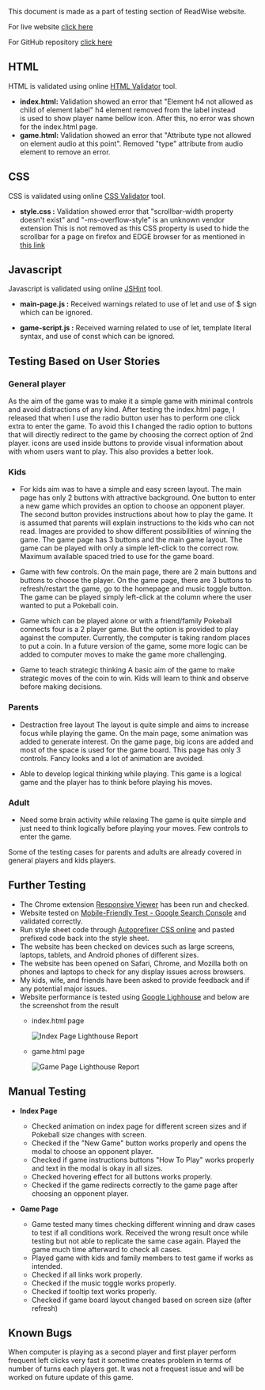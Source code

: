 This document is made as a part of testing section of ReadWise website.

For live website [click here](https://read-wise.herokuapp.com/)

For GitHub repository [click here](https://github.com/rajendradanve/readwise)

## **HTML**
HTML is validated using online [HTML Validator](https://validator.w3.org/) tool.

-   **index.html:** Validation showed an error that "Element h4 not allowed as child of element label"
    h4 element removed from the label instead <br> is used to show player name bellow icon.
    After this, no error was shown for the index.html page.
-   **game.html:** Validation showed an error that "Attribute type not allowed on element audio at this point".
    Removed "type" attribute from audio element to remove an error.


## **CSS**
CSS is validated using online [CSS Validator](https://validator.w3.org/) tool.
-   **style.css :** Validation showed error that "scrollbar-width property doesn't exist" and "-ms-overflow-style" is an unknown vendor extension
    This is not removed as this CSS property is used to hide the scrollbar for a page on firefox and EDGE browser for as mentioned in [this link](https://www.w3schools.com/howto/howto_css_hide_scrollbars.asp)

## **Javascript**
Javascript is validated using online [JSHint](https://jshint.com/) tool.
-   **main-page.js :** Received warnings related to use of let and use of $ sign which can be ignored.

-   **game-script.js :** Received warning related to use of let, template literal syntax, and use of const which can be ignored.


## **Testing Based on User Stories**

### **General player**
As the aim of the game was to make it a simple game with minimal controls and avoid distractions of any kind. 
After testing the index.html page, I released that when I use the radio button user has to perform one click extra to enter the game.
To avoid this I changed the radio option to buttons that will directly redirect to the game by choosing the correct option of 2nd player.
icons are used inside buttons to provide visual information about with whom users want to play. This also provides a better look.

### **Kids**
- For kids aim was to have a simple and easy screen layout.
  The main page has only 2 buttons with attractive background. One button to enter a new game which provides an option to choose an opponent player. 
  The second button provides instructions about how to play the game. It is assumed that parents will explain instructions to the kids who can not read.
  Images are provided to show different possibilities of winning the game.
  The game page has 3 buttons and the main game layout. The game can be played with only a simple left-click to the correct row. 
  Maximum available spaced tried to use for the game board. 

-   Game with few controls.
    On the main page, there are 2 main buttons and buttons to choose the player. 
    On the game page, there are 3 buttons to refresh/restart the game, go to the homepage and music toggle button. 
    The game can be played simply left-click at the column where the user wanted to put a Pokeball coin.

-   Game which can be played alone or with a friend/family
    Pokeball connects four is a 2 player game. But the option is provided to play against the computer. 
    Currently, the computer is taking random places to put a coin. In a future version of the game, some more logic can be added to computer moves to make the game more challenging.

-   Game to teach strategic thinking
    A basic aim of the game to make strategic moves of the coin to win. Kids will learn to think and observe before making decisions.
    
### **Parents**
-   Destraction free layout
    The layout is quite simple and aims to increase focus while playing the game. On the main page, some animation was added to generate interest. 
    On the game page, big icons are added and most of the space is used for the game board. This page has only 3 controls. 
    Fancy looks and a lot of animation are avoided. 

-   Able to develop logical thinking while playing.
    This game is a logical game and the player has to think before playing his moves. 

### **Adult**
-   Need some brain activity while relaxing
    The game is quite simple and just need to think logically before playing your moves.
    Few controls to enter the game.

Some of the testing cases for parents and adults are already covered in general players and kids players.

## **Further Testing**
*   The Chrome extension [Responsive Viewer](https://chrome.google.com/webstore/detail/responsive-viewer/inmopeiepgfljkpkidclfgbgbmfcennb?hl=en) has been run and checked.
*   Website tested on [Mobile-Friendly Test - Google Search Console](https://search.google.com/test/mobile-friendly) and validated correctly.
*   Run style sheet code through [Autoprefixer CSS online](http://autoprefixer.github.io/) and pasted prefixed code back into the style sheet.
*   The website has been checked on devices such as large screens, laptops, tablets, and Android phones of different sizes.
*   The website has been opened on Safari, Chrome, and Mozilla both on phones and laptops to check for any display issues across browsers.
*   My kids, wife, and friends have been asked to provide feedback and if any potential major issues.
*   Website performance is tested using [Google Lighhouse](https://developers.google.com/web/tools/lighthouse) and below are the screenshot from the result
    *   index.html page

        ![Index Page Lighthouse Report](./assets/images/lighthouse-index.png)

    *   game.html page

        ![Game Page Lighthouse Report](./assets/images/lighthouse-game.png)
        
## **Manual Testing**
*   **Index Page**
    *   Checked animation on index page for different screen sizes and if Pokeball size changes with screen. 
    *   Checked if the "New Game" button works properly and opens the modal to choose an opponent player. 
    *   Checked if game instructions buttons "How To Play" works properly and text in the modal is okay in all sizes. 
    *   Checked hovering effect for all buttons works properly. 
    *   Checked if the game redirects correctly to the game page after choosing an opponent player.

*   **Game Page**
    *   Game tested many times checking different winning and draw cases to test if all conditions work. 
        Received the wrong result once while testing but not able to replicate the same case again. Played the game much time afterward to check all cases.
    *   Played game with kids and family members to test game if works as intended.
    *   Checked if all links work properly.
    *   Checked if the music toggle works properly. 
    *   Checked if tooltip text works properly.
    *   Checked if game board layout changed based on screen size (after refresh)

## **Known Bugs**
When computer is playing as a second player and first player perform frequent left clicks very fast it sometime creates problem in terms of number of turns each players get. 
It was not a frequest issue and will be worked on future update of this game. 
    


